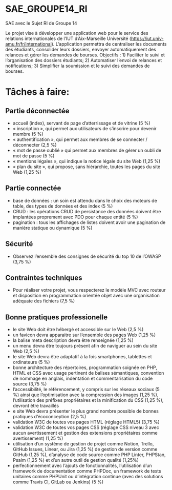 # SAE_GROUPE14_RI
SAE avec le Sujet RI de Groupe 14

Le projet vise à développer une application web pour le service des relations internationales de l’IUT d’Aix-Marseille Université (https://iut.univ-amu.fr/fr/international). L’application permettra de centraliser les documents des étudiants, consolider leurs dossiers, envoyer automatiquement des relances et gérer les demandes de bourses.
Objectifs : 1) Faciliter le suivi et l’organisation des dossiers étudiants; 2) Automatiser l’envoi de relances et notifications; 3) Simplifier la soumission et le suivi des demandes de bourses.

# Tâches à faire:

## Partie déconnectée

- accueil (index), servant de page d’atterrissage et de vitrine (5 %)
- « inscription », qui permet aux utilisateurs de s’inscrire pour devenir membre (5 %)
- « authentification », qui permet aux membres de se connecter / déconnecter (2,5 %)
- « mot de passe oublié » qui permet aux membres de gérer un oubli de mot de passe (5 %)
- « mentions légales », qui indique la notice légale du site Web (1,25 %)
- « plan du site », qui propose, sans hiérarchie, toutes les pages du site Web (1,25 %)

## Partie connectée
- base de données : un soin est attendu dans le choix des moteurs de table, des types de données et des index (5 %)
- CRUD : les opérations CRUD de persistance des données doivent être implantées proprement avec PDO pour chaque entité (5 %)
- pagination : tous les affichages de listes doivent avoir une pagination de manière statique ou dynamique (5 %)

## Sécurité
- Observez l’ensemble des consignes de sécurité du top 10 de l’OWASP (3,75 %)

## Contraintes techniques
- Pour réaliser votre projet, vous respecterez le modèle MVC avec routeur et disposition en programmation orientée objet avec une organisation adéquate des fichiers (7,5 %)

## Bonne pratiques professionelle
- le site Web doit être hébergé et accessible sur le Web (2,5 %)
- un favicon devra apparaitre sur l’ensemble des pages Web (1,25 %)
- la balise meta description devra être renseignée (1,25 %)
- un menu devra être toujours présent afin de naviguer au sein du site Web (2,5 %)
- le site Web devra être adaptatif à la fois smartphones, tablettes et ordinateurs (5 %)
- bonne architecture des répertoires, programmation soignée en PHP, HTML et CSS avec usage pertinent de balises sémantiques, convention de nommage en anglais, indentation et commentarisation du code source (3,75 %)
- l’accessibilité, le référencement, y compris sur les réseaux sociaux (5 %) ainsi que l’optimisation avec la compression des images (1,25 %), l’utilisation des préfixes propriétaires et la minification du CSS (1,25 %), devront être travaillés
- e site Web devra présenter le plus grand nombre possible de bonnes pratiques d’écoconception (2,5 %)
- validation W3C de toutes vos pages HTML (réglage HTML5) (3,75 %)
- validation W3C de toutes vos pages CSS (réglage CSS niveau 3 avec aucun avertissement et gestion des extensions propriétaires comme avertissement) (1,25 %)
- utilisation d’un système de gestion de projet comme Notion, Trello, GitHub Issues, Linear, ou Jira (1,25 %) de gestion de version comme GitHub (1,25 %), d’analyse de code source comme PHP Linter, PHPStan, Psalm (1,25 %) et d’un autre outil de gestion qualité (1,25%)
- perfectionnement avec l’ajouts de fonctionnalités, l’utilisation d’un framework de documentation comme PHPDoc, un framework de tests unitaires comme PHPUnit ou d’intégration continue (avec des solutions comme Travis CI, GitLab ou Jenkins) (5 %)
